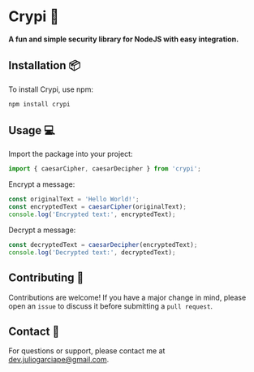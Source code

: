 # Crypi :snake:

**A fun and simple security library for NodeJS with easy integration.**

## Installation :package:

To install Crypi, use npm:

```sh
npm install crypi
```

## Usage :computer:

Import the package into your project:

```javascript
import { caesarCipher, caesarDecipher } from 'crypi';
```

Encrypt a message:

```javascript
const originalText = 'Hello World!';
const encryptedText = caesarCipher(originalText);
console.log('Encrypted text:', encryptedText);
```

Decrypt a message:

```javascript
const decryptedText = caesarDecipher(encryptedText);
console.log('Decrypted text:', decryptedText);
```

## Contributing :handshake:

Contributions are welcome! If you have a major change in mind, please open an `issue` to discuss it before submitting a `pull request`.

## Contact :email:

For questions or support, please contact me at [dev.juliogarciape@gmail.com](mailto:dev.juliogarciape@gmail.com).
